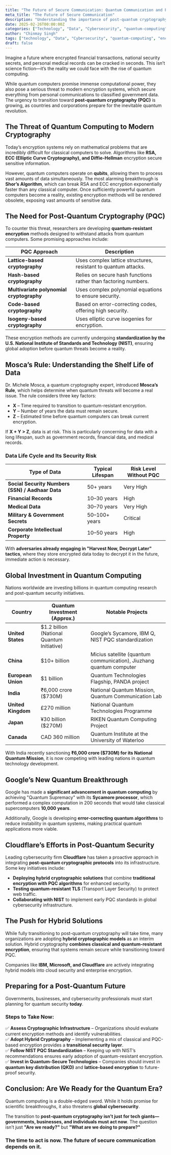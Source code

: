 ```yaml
---
title: "The Future of Secure Communication: Quantum Communication and Post-Quantum Cryptography"
meta_title: "The Future of Secure Communication"
description: "Understanding the importance of post-quantum cryptography and how it protects against quantum computing threats."
date: 2025-02-26T00:00:00Z
categories: ["Technology", "Data", "Cybersecurity", "quantum-computing", "encryption", "data-security", "cryptography"]
author: "Chinmay Singh"
tags: ["technology", "Data", "Cybersecurity", "quantum-computing", "encryption", "data-security", "cryptography"]
draft: false
---
```


Imagine a future where encrypted financial transactions, national security secrets, and personal medical records can be cracked in seconds. This isn’t science fiction—it’s the reality we could face with the rise of quantum computing.  

While quantum computers promise immense computational power, they also pose a serious threat to modern encryption systems, which secure everything from personal communications to classified government data. The urgency to transition toward **post-quantum cryptography (PQC)** is growing, as countries and corporations prepare for the inevitable quantum revolution.  

## The Threat of Quantum Computing to Modern Cryptography  
Today’s encryption systems rely on mathematical problems that are incredibly difficult for classical computers to solve. Algorithms like **RSA, ECC (Elliptic Curve Cryptography), and Diffie-Hellman** encryption secure sensitive information.  

However, quantum computers operate on **qubits**, allowing them to process vast amounts of data simultaneously. The most alarming breakthrough is **Shor’s Algorithm**, which can break RSA and ECC encryption exponentially faster than any classical computer. Once sufficiently powerful quantum computers become a reality, existing encryption methods will be rendered obsolete, exposing vast amounts of sensitive data.  

## The Need for Post-Quantum Cryptography (PQC)  
To counter this threat, researchers are developing **quantum-resistant encryption** methods designed to withstand attacks from quantum computers. Some promising approaches include:  

| **PQC Approach** | **Description** |
|-----------------|----------------|
| **Lattice-based cryptography** | Uses complex lattice structures, resistant to quantum attacks. |
| **Hash-based cryptography** | Relies on secure hash functions rather than factoring numbers. |
| **Multivariate polynomial cryptography** | Uses complex polynomial equations to ensure security. |
| **Code-based cryptography** | Based on error-correcting codes, offering high security. |
| **Isogeny-based cryptography** | Uses elliptic curve isogenies for encryption. |

These encryption methods are currently undergoing **standardization by the U.S. National Institute of Standards and Technology (NIST)**, ensuring global adoption before quantum threats become a reality.  

## Mosca’s Rule: Understanding the Shelf Life of Data  
Dr. Michele Mosca, a quantum cryptography expert, introduced **Mosca’s Rule**, which helps determine when quantum threats will become a real issue. The rule considers three key factors:  

- **X** – Time required to transition to quantum-resistant encryption.  
- **Y** – Number of years the data must remain secure.  
- **Z** – Estimated time before quantum computers can break current encryption.  

If **X + Y > Z**, data is at risk. This is particularly concerning for data with a long lifespan, such as government records, financial data, and medical records.  

### Data Life Cycle and Its Security Risk  

| **Type of Data** | **Typical Lifespan** | **Risk Level Without PQC** |
|-----------------|-----------------|---------------------|
| **Social Security Numbers (SSN) / Aadhaar Data** | 50+ years | Very High |
| **Financial Records** | 10–30 years | High |
| **Medical Data** | 30–70 years | Very High |
| **Military & Government Secrets** | 50–100+ years | Critical |
| **Corporate Intellectual Property** | 10–50 years | High |

With **adversaries already engaging in "Harvest Now, Decrypt Later" tactics**, where they store encrypted data today to decrypt it in the future, immediate action is necessary.  

## Global Investment in Quantum Computing  
Nations worldwide are investing billions in quantum computing research and post-quantum security initiatives.  

| **Country** | **Quantum Investment (Approx.)** | **Notable Projects** |
|------------|-------------------------|-----------------------|
| **United States** | $1.2 billion (National Quantum Initiative) | Google’s Sycamore, IBM Q, NIST PQC standardization |
| **China** | $10+ billion | Micius satellite (quantum communication), Jiuzhang quantum computer |
| **European Union** | $1 billion | Quantum Technologies Flagship, PANDA project |
| **India** | ₹6,000 crore ($730M) | National Quantum Mission, Quantum Communication Lab |
| **United Kingdom** | £270 million | National Quantum Technologies Programme |
| **Japan** | ¥30 billion ($270M) | RIKEN Quantum Computing Project |
| **Canada** | CAD 360 million | Quantum Institute at the University of Waterloo |

With India recently sanctioning **₹6,000 crore ($730M) for its National Quantum Mission**, it is now competing with leading nations in quantum technology development.  

## Google’s New Quantum Breakthrough  
Google has made a **significant advancement in quantum computing** by achieving "Quantum Supremacy" with its **Sycamore processor**, which performed a complex computation in 200 seconds that would take classical supercomputers **10,000 years**.  

Additionally, Google is developing **error-correcting quantum algorithms** to reduce instability in quantum systems, making practical quantum applications more viable.  

## Cloudflare’s Efforts in Post-Quantum Security  
Leading cybersecurity firm **Cloudflare** has taken a proactive approach in integrating **post-quantum cryptographic protocols** into its infrastructure. Some key initiatives include:  

- **Deploying hybrid cryptographic solutions** that combine **traditional encryption with PQC algorithms** for enhanced security.  
- **Testing quantum-resistant TLS** (Transport Layer Security) to protect web traffic.  
- **Collaborating with NIST** to implement early PQC standards in global cybersecurity infrastructure.  

## The Push for Hybrid Solutions  
While fully transitioning to post-quantum cryptography will take time, many organizations are adopting **hybrid cryptographic models** as an interim solution. Hybrid cryptography **combines classical and quantum-resistant encryption**, ensuring that systems remain secure while transitioning toward PQC.  

Companies like **IBM, Microsoft, and Cloudflare** are actively integrating hybrid models into cloud security and enterprise encryption.  

## Preparing for a Post-Quantum Future  
Governments, businesses, and cybersecurity professionals must start planning for quantum security **today**.  

### Steps to Take Now:  
✅ **Assess Cryptographic Infrastructure** – Organizations should evaluate current encryption methods and identify vulnerabilities.  
✅ **Adopt Hybrid Cryptography** – Implementing a mix of classical and PQC-based encryption provides a **transitional security layer**.  
✅ **Follow NIST PQC Standardization** – Keeping up with NIST’s recommendations ensures early adoption of quantum-resistant encryption.  
✅ **Invest in Quantum-Secure Technologies** – Companies should invest in **quantum key distribution (QKD)** and **lattice-based encryption** to future-proof security.  

## Conclusion: Are We Ready for the Quantum Era?  
Quantum computing is a double-edged sword. While it holds promise for scientific breakthroughs, it also threatens **global cybersecurity**.  

The transition to **post-quantum cryptography isn’t just for tech giants—governments, businesses, and individuals must act now**. The question isn’t just **"Are we ready?"** but **"What are we doing to prepare?"**  

### **The time to act is now. The future of secure communication depends on it.**